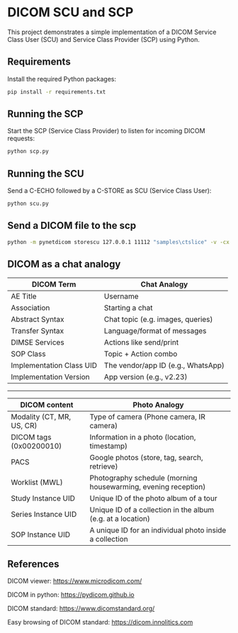 # DICOM SCU and SCP

This project demonstrates a simple implementation of a DICOM Service Class User (SCU) and Service Class Provider (SCP) using Python.

## Requirements

Install the required Python packages:

```bash
pip install -r requirements.txt
```

## Running the SCP

Start the SCP (Service Class Provider) to listen for incoming DICOM requests:

```bash
python scp.py
```

## Running the SCU

Send a C-ECHO followed by a C-STORE as SCU (Service Class User):

```bash
python scu.py
```

## Send a DICOM file to the scp

```bash
python -m pynetdicom storescu 127.0.0.1 11112 "samples\ctslice" -v -cx
```

## DICOM as a chat analogy

DICOM Term | Chat Analogy
-----|-----
AE Title | Username
Association | Starting a chat
Abstract Syntax | Chat topic (e.g. images, queries)
Transfer Syntax | Language/format of messages
DIMSE Services | Actions like send/print
SOP Class | Topic + Action combo
Implementation Class UID | The vendor/app ID (e.g., WhatsApp)
Implementation Version | App version (e.g., v2.23)

---

DICOM content | Photo Analogy
-----|-----
Modality (CT, MR, US, CR) | Type of camera (Phone camera, IR camera)
DICOM tags (0x00200010) | Information in a photo (location, timestamp)
PACS | Google photos (store, tag, search, retrieve)
Worklist (MWL) | Photography schedule (morning housewarming, evening reception)
Study Instance UID | Unique ID of the photo album of a tour
Series Instance UID | Unique ID of a collection in the album (e.g. at a location)
SOP Instance UID | A unique ID for an individual photo inside a collection

## References

DICOM viewer: https://www.microdicom.com/

DICOM in python: https://pydicom.github.io

DICOM standard: https://www.dicomstandard.org/

Easy browsing of DICOM standard: https://dicom.innolitics.com
